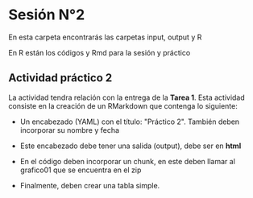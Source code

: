 # Sesión N°2

En esta carpeta encontrarás las carpetas input, output y R

En R están los códigos y Rmd para la sesión y práctico


## Actividad práctico 2

La actividad tendra relación con la entrega de la **Tarea 1**. Esta actividad consiste en la creación de un RMarkdown que contenga lo siguiente:

* Un encabezado (YAML) con el título: "Práctico 2". También deben incorporar su nombre y fecha

* Este encabezado debe tener una salida (output), debe ser en **html**

* En el código deben incorporar un chunk, en este deben llamar al grafico01 que se encuentra en el zip

* Finalmente, deben crear una tabla simple.
